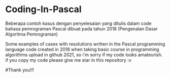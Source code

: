 # Coding-In-Pascal
Beberapa contoh kasus dengan penyelesaian yang ditulis dalam code bahasa pemrograman Pascal
dibuat pada tahun 2018 (Pengenalan Dasar Algoritma Pemrograman)

Some examples of cases with resolutions written in the Pascal programming language code
created in 2018 when taking basic course in programming algorithms
upload in github 2021, so i'm sorry if my code looks amateurish.
if you copy my code please give me star in this repository :v

#Thank you!!!

